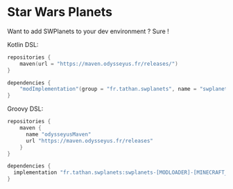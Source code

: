 # Star Wars Planets

Want to add SWPlanets to your dev environment ? Sure !

Kotlin DSL:
```kotlin
repositories {
    maven(url = "https://maven.odysseyus.fr/releases/")
}

dependencies {
    "modImplementation"(group = "fr.tathan.swplanets", name = "swplanets-[MODLOADER]-[MINECRAFT_VERSION]", version = [MOD_VERSION])
}
```

Groovy DSL:
```groovy
repositories {
    maven {
      name "odysseyusMaven"
      url "https://maven.odysseyus.fr/releases"
    }
}

dependencies {
  implementation "fr.tathan.swplanets:swplanets-[MODLOADER]-[MINECRAFT_VERSION]:[MOD_VERSION]"
}
```
